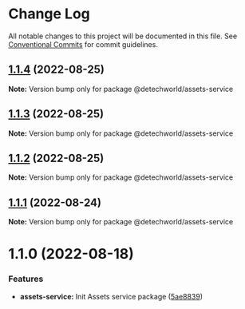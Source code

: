 # Change Log

All notable changes to this project will be documented in this file.
See [Conventional Commits](https://conventionalcommits.org) for commit guidelines.

## [1.1.4](https://github.com/detechworld/tto-packages/compare/@detechworld/assets-service@1.1.3...@detechworld/assets-service@1.1.4) (2022-08-25)

**Note:** Version bump only for package @detechworld/assets-service





## [1.1.3](https://github.com/detechworld/tto-packages/compare/@detechworld/assets-service@1.1.2...@detechworld/assets-service@1.1.3) (2022-08-25)

**Note:** Version bump only for package @detechworld/assets-service





## [1.1.2](https://github.com/detechworld/tto-packages/compare/@detechworld/assets-service@1.1.1...@detechworld/assets-service@1.1.2) (2022-08-25)

**Note:** Version bump only for package @detechworld/assets-service





## [1.1.1](https://github.com/detechworld/tto-packages/compare/@detechworld/assets-service@1.1.0...@detechworld/assets-service@1.1.1) (2022-08-24)

**Note:** Version bump only for package @detechworld/assets-service





# 1.1.0 (2022-08-18)


### Features

* **assets-service:** Init Assets service package ([5ae8839](https://github.com/detechworld/tto-packages/commit/5ae88393047858438e92c5d3cfde683134059db8))
